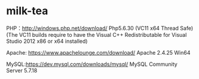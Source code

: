 # milk-tea
PHP：http://windows.php.net/download/  Php5.6.30 (VC11 x64 Thread Safe) (The VC11 builds require to have the Visual C++ Redistributable for Visual Studio 2012 x86 or x64 installed)

Apache: https://www.apachelounge.com/download/  Apache 2.4.25 Win64

MySQL:https://dev.mysql.com/downloads/mysql/  MySQL Community Server 5.7.18

